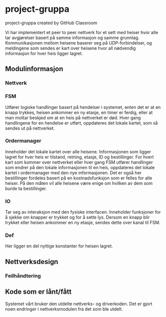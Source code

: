 # project-gruppa
project-gruppa created by GitHub Classroom

Vi har implementert et peer to peer nettverk for et sett med heiser hvor alle tar avgjørelser basert på samme informasjon og samme grunnlag. Kommunikasjonen mellom heisene baserer seg på UDP-forbindelser, og meldingene som sendes er kart over heisene hvor all nødvendig informasjon for hver heis ligger lagret. 

## Modulinformasjon

### Nettverk



### FSM
Utfører logiske handlinger basert på hendelser i systemet, enten det er at en knapp trykkes, heisen ankommer en ny etasje, en timer er ferdig, eller at man mottar beskjed om at en heis på nettverket er død. Hver gang handlingene for en hendelse er utført, oppdateres det lokale kartet, som så sendes ut på nettverket. 


### Ordermanager
Inneholder det lokale kartet over alle heisene. Informasjonen som ligger lagret for hver heis er tilstand, retning, etasje, ID og bestillinger. For hvert kart som kommer over nettverket eller hver gang FSM utfører handlinger som endrer på den lokale informasjonen til en heis, oppdateres det lokale kartet i ordermanager med den nye informasjonen. Det er også her bestillinger fordeles basert på en kostnadsfunksjon som er felles for alle heiser. På den måten vil alle heisene være enige om hvilken av dem som burde ta bestillinger.


### IO
Tar seg av interaksjon med den fysiske interfacen. Inneholder funksjoner for å sjekke om knapper er trykket og for å sette lys. Dersom en knapp blir trykket eller heisen ankommer en ny etasje, sendes dette over kanal til FSM.


### Def
Her ligger en del nyttige konstanter for heisen lagret.


## Nettverksdesign


### Feilhåndtering


## Kode som er lånt/fått
Systemet vårt bruker den utdelte nettverks- og driverkoden. Det er gjort noen endringer i nettverksmodulen fra det som ble utdelt.






